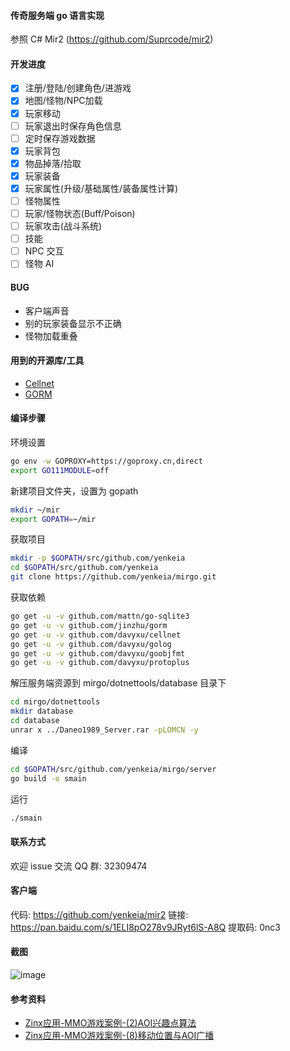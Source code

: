 #### 传奇服务端 go 语言实现
参照 C# Mir2 (https://github.com/Suprcode/mir2)

#### 开发进度
- [x] 注册/登陆/创建角色/进游戏
- [x] 地图/怪物/NPC加载
- [x] 玩家移动
- [ ] 玩家退出时保存角色信息
- [ ] 定时保存游戏数据
- [x] 玩家背包
- [x] 物品掉落/拾取
- [x] 玩家装备
- [x] 玩家属性(升级/基础属性/装备属性计算)
- [ ] 怪物属性
- [ ] 玩家/怪物状态(Buff/Poison)
- [ ] 玩家攻击(战斗系统)
- [ ] 技能
- [ ] NPC 交互
- [ ] 怪物 AI

#### BUG
- 客户端声音
- 别的玩家装备显示不正确
- 怪物加载重叠

#### 用到的开源库/工具
- [Cellnet](https://github.com/davyxu/cellnet)
- [GORM](https://github.com/jinzhu/gorm)

#### 编译步骤
环境设置
```bash
go env -w GOPROXY=https://goproxy.cn,direct
export GO111MODULE=off
```
新建项目文件夹，设置为 gopath
```bash
mkdir ~/mir
export GOPATH=~/mir
```
获取项目
```bash
mkdir -p $GOPATH/src/github.com/yenkeia
cd $GOPATH/src/github.com/yenkeia
git clone https://github.com/yenkeia/mirgo.git
```
获取依赖
```bash
go get -u -v github.com/mattn/go-sqlite3
go get -u -v github.com/jinzhu/gorm
go get -u -v github.com/davyxu/cellnet
go get -u -v github.com/davyxu/golog
go get -u -v github.com/davyxu/goobjfmt
go get -u -v github.com/davyxu/protoplus
```
解压服务端资源到 mirgo/dotnettools/database 目录下
```bash
cd mirgo/dotnettools
mkdir database
cd database
unrar x ../Daneo1989_Server.rar -pLOMCN -y
```
编译
```bash
cd $GOPATH/src/github.com/yenkeia/mirgo/server
go build -o smain
```
运行
```bash
./smain
```

#### 联系方式
欢迎 issue 交流
QQ 群: 32309474

#### 客户端
代码: https://github.com/yenkeia/mir2
链接: https://pan.baidu.com/s/1ELI8pO278v9JRyt6lS-A8Q
提取码: 0nc3

#### 截图
![image](https://github.com/yenkeia/mirgo/blob/master/img/img1.png)

#### 参考资料
- [Zinx应用-MMO游戏案例-(2)AOI兴趣点算法](https://www.jianshu.com/p/e5b5db9fa6fe)
- [Zinx应用-MMO游戏案例-(8)移动位置与AOI广播](https://www.jianshu.com/p/8c8fafdace14)
